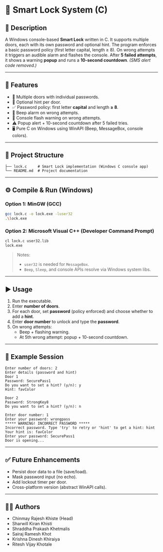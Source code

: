 # 🔐 Smart Lock System (C)

## 📌 Description
A Windows console-based **Smart Lock** written in C. It supports multiple doors, each with its own password and optional hint. The program enforces a basic password policy (first letter capital, length ≥ 8). On wrong attempts it triggers an audible alarm and flashes the console. After **5 failed attempts**, it shows a warning **popup** and runs a **10-second countdown**. *(SMS alert code removed.)*

---

## 🚀 Features
- 🚪 Multiple doors with individual passwords.
- 🧩 Optional hint per door.
- ✅ Password policy: first letter **capital** and length **≥ 8**.
- 🔔 Beep alarm on wrong attempts.
- 🚨 Console flash warning on wrong attempts.
- ⚠️ Popup alert + 10-second countdown after 5 failed tries.
- 🖥️ Pure C on Windows using WinAPI (Beep, MessageBox, console colors).

---

## 📂 Project Structure
```
├── lock.c     # Smart Lock implementation (Windows C console app)
└── README.md  # Project documentation
```

---

## ⚙️ Compile & Run (Windows)

### Option 1: MinGW (GCC)
```bash
gcc lock.c -o lock.exe -luser32
.\lock.exe
```

### Option 2: Microsoft Visual C++ (Developer Command Prompt)
```bat
cl lock.c user32.lib
lock.exe
```

> Notes:
> - `user32` is needed for `MessageBox`.  
> - `Beep`, `Sleep`, and console APIs resolve via Windows system libs.

---

## ▶️ Usage
1. Run the executable.
2. Enter **number of doors**.
3. For each door, set **password** (policy enforced) and choose whether to add a **hint**.
4. Enter **door number** to unlock and type the **password**.
5. On wrong attempts:
   - Beep + flashing warning.
   - At 5th wrong attempt: popup + 10-second countdown.

---

## 🧪 Example Session
```text
Enter number of doors: 2
Enter details (password and hint)
Door 1
Password: SecurePass1
Do you want to set a hint? (y/n): y
Hint: favColor

Door 2
Password: StrongKey8
Do you want to set a hint? (y/n): n

Enter door number: 1
Enter your password: wrongpass
***** WARNING! INCORRECT PASSWORD *****
Incorrect password. Type 'try' to retry or 'hint' to get a hint: hint
Your hint is: favColor
Enter your password: SecurePass1
Door is opening...
```

---

## ✅ Future Enhancements
- Persist door data to a file (save/load).
- Mask password input (no echo).
- Add lockout timer per door.
- Cross-platform version (abstract WinAPI calls).

---

## 👨‍💻 Authors
- Chinmay Rajesh Khiste (Head)
- Sharwill Kiran Khisti
- Shraddha Prakash Khetmalis
- Sairaj Ramesh Khot
- Krishna Dinesh Khiraiya
- Ritesh Vijay Khotale
